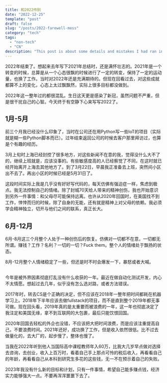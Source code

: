 ```yaml
---
title: 和2022作别
date: "2022-12-25"
template: "post"
draft: false
slug: "/posts/2022-farewell-mess"
category: "tech"
tags:
  - "non-tech"
  - "CN"
description: "This post is about some details and mistakes I had ran into."
---
```


2022年结束了。想起来去年写下2021年总结时，还是满怀壮志的。2021年是一个转变的时候，总算是从一个心态很飘的时候进行了一定的转变，保持了一定的运动量，也换了工作。当时对2022年还是充满期待的。但现在回看过去，对这些成就都算不上的变化，心态上太过飘飘然，实际上很多目标都没做到。

2022年这一整年过的都很混乱。生日这天更是感染了新冠，虽然问题不严重，但是很干扰自己的心智。今天终于有空静下心来写写2022了。

## 1月-5月

前三个月我已经没什么印象了，当时在公司还在用Python写一些IoT的项目（实际就是糊一些Python脚本而已）。过年结束返回公司的时候去客户那里拜访过，也算是个有趣的经历。

3月上旬时上海已经封控了很多地方，对这些新闻不在意的我，觉得没什么大不了的，继续上班就是，应该没事的。有些敏感度高的人已经察觉了不同，在这时就已经开始离开上海去其他地方了。到了3月22日，早晨我正准备去上班，突然间小区出不去了。再出小区的时候已经是5月31日了。

这段时间实际上我是几乎没有好好写代码的，每天仿佛有强迫症一样，焦虑到极点。我无法控制自己的情绪。除了封城70天给人带来的精神创伤，我也开始意识到另外一件事情：和父母尽可能保持远离。也许从2020年回国时，在美国找不到工作，悻悻而归的时候，除了自身的无能，还有就是精神上对父母的依赖。我必须学会精神独立，切开与他们之间的联系，真正长大。

## 6月-12月

6月-8月这三个月整个人处于一种创伤后的恢复。仿佛对一切都不在意，一切都无所谓。赚钱？工作？名利？一切的一切？Fuck them。整个人的情绪处于飘扬的状态。

8月-12月整个人情绪稳定了一些，但还是时不时会爆发一下，暴怒或者大喊。

## 

今年是被外界因素彻底打乱没有什么收获的一年。最近在做自动化测试开发，内心不太情愿。想起过去几年，似乎没有怎么选对路，或者方法错误。

2017年时，转去CS是个正确的决定，但不应该在2018年一整年把时间都耗在机器学习上。2018年下半年应该去做fullstack的项目，而不是直到整个2019年都无事可做。现在回头看，2019年真的是太重要而被浪费的一年，这一年也彻底决定了我注定和美国无缘，拿不到互联网的大包裹，最后只能饮恨回国。

2020年回国去轻松的外企也没错，不应该把大把时间浪费，而是应该注重提高自己，不要浪费时间。2021年还好，成功换了工作，但是收入依然很低。比不过去做量化的，去大厂的，起步慢了，整体也慢了。

当我在2022年听到他人当国际高中课程教师年入60万，比我大几岁早点做对选择去咨询，去创业，收入上百万时，看着自己手上那点可怜的税后收入，再看看自己的年龄，再看看自己从本科到研究生多花的这些钱，无一不在预示着自己的失败。

2023年我没有什么新的目标和计划，只有一件事情，希望自己能多赚点钱，经济实力能够强大一点。不要再浑浑噩噩下去了。